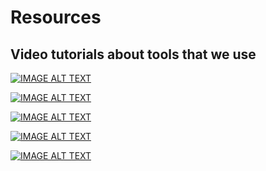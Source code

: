 



# Resources

## Video tutorials about tools that we use

[![IMAGE ALT TEXT](http://img.youtube.com/vi/YOUTUBE_VIDEO_ID_HERE/0.jpg)](http://www.youtube.com/watch?v=YOUTUBE_VIDEO_ID_HERE "Video Title")

[![IMAGE ALT TEXT](https://img.youtube.com/vi/OCdKAPl_etQ/1.jpg)](http://www.youtube.com/watch?v=OCdKAPl_etQ "Introduction to Overleaf")

[![IMAGE ALT TEXT](https://img.youtube.com/vi/Lr9OzP6dHDY/0.jpg)](http://www.youtube.com/watch?v=Lr9OzP6dHDY "Introduction to Elicit")

[![IMAGE ALT TEXT](https://img.youtube.com/vi/1wvkbriSOu4/0.jpg)](http://www.youtube.com/watch?v=1wvkbriSOu4 "Introduction to Zotero")

[![IMAGE ALT TEXT](https://img.youtube.com/vi/ujnkJ155R6A/0.jpg)](http://www.youtube.com/watch?v=ujnkJ155R6A "Introduction to Research Rabbit")
